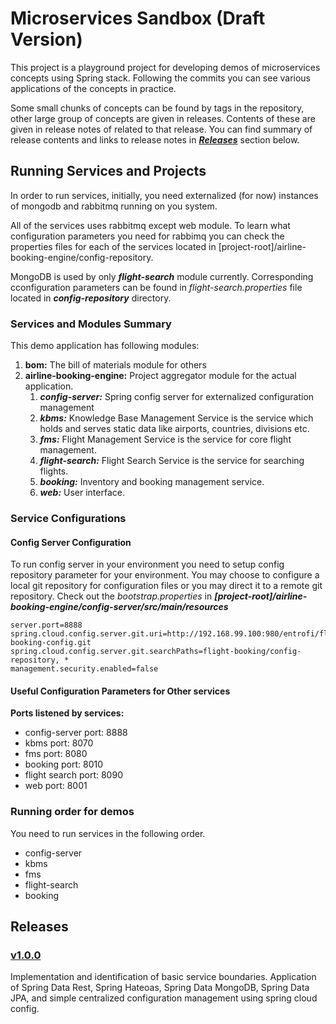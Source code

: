 # Microservices Sandbox (Draft Version)
This project is a playground project for developing demos of microservices concepts using Spring stack. Following the
 commits you can see various applications of the concepts in practice. 

 Some small chunks of concepts can be found by 
 tags in the repository, other large group of concepts are given in releases. Contents of these are given in release 
 notes of related to that release. You can find summary of release contents and links to release notes in 
 ***[Releases](#releases)*** section below. 

## Running Services and Projects
In order to run services, initially,  you need externalized (for now) instances of mongodb and rabbitmq running on you 
system. 

All of the services uses rabbitmq except web module. To learn what configuration parameters you need for 
rabbimq you can check the properties files for each of the services located in 
[project-root]/airline-booking-engine/config-repository.

MongoDB is used by only ***flight-search*** module currently. Corresponding cconfiguration parameters can be found in
 *flight-search.properties* file located in ***config-repository*** directory. 

 ### Services and Modules Summary
 This demo application has following modules: 
 1. **bom:** The bill of materials module for others
 2. **airline-booking-engine:** Project aggregator module for the actual application. 
     1. ***config-server:*** Spring config server for externalized configuration management
     2. ***kbms:*** Knowledge Base Management Service is the service which holds and serves static data like airports, 
     countries, divisions etc. 
     3. ***fms:*** Flight Management Service is the service for core flight management. 
     4. ***flight-search:*** Flight Search Service is the service for searching flights.
     5. ***booking:*** Inventory and booking management service. 
     6. ***web:*** User interface.
 

### Service Configurations

#### Config Server Configuration
To run config server in your environment you need to setup config repository parameter for your environment. You may 
choose to configure a local git repository for configuration files or you may direct it to a remote git repository. 
Check out the *bootstrap.properties* in ***[project-root]/airline-booking-engine/config-server/src/main/resources***

```properties
server.port=8888
spring.cloud.config.server.git.uri=http://192.168.99.100:980/entrofi/flight-booking-config.git
spring.cloud.config.server.git.searchPaths=flight-booking/config-repository, *
management.security.enabled=false
```

#### Useful Configuration Parameters for Other services
**Ports listened by services:**
- config-server port: 8888
- kbms port: 8070
- fms port: 8080
- booking port: 8010
- flight search port: 8090
- web port: 8001


### Running order for demos
You need to run services in the following order. 
- config-server
- kbms
- fms
- flight-search
- booking

## Releases

### [v1.0.0](/release_notes/v1.0.x.md)
Implementation and identification of basic service boundaries. Application of Spring Data Rest, Spring Hateoas, 
Spring Data MongoDB, Spring Data JPA, and simple centralized configuration management using spring cloud config. 
